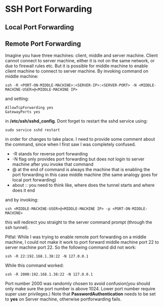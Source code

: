 # SSH Port Forwarding

## Local Port Forwarding

## Remote Port Forwarding

Imagine you have three machines: client, middle and server machine. Client cannot connect to server machine, either it is not on the same network, or due to firewall rules etc.
But it is possible for middle machine to enable client machine to connect to server machine.
By invoking command on middle machine:

    ssh -R <PORT-ON-MIDDLE-MACHINE>:<SERVER-IP>:<SERVER-PORT> -N <MIDDLE-MACHINE-USER>@<MIDDLE-MACHINE IP>

and setting:
  
    AllowTcpForwarding yes
    GatewayPorts yes
    
in **/etc/ssh/sshd_config**. Dont forget to restart the sshd service using:

    sudo service sshd restart
    
in order for changes to take place.
I need to provide some comment about the command, since when I first saw I was completely confused.
- -R stands for reverse port forwarding
- -N flag only provides port forwarding but does not login to server machine after you invoke that command
- <MIDDLE-MACHINE-USER>@<MIDDLE-MACHINE IP> at the end of command is always the machine that is enabling the port forwarding in this case middle machine (the same analogy goes for local port forwarding)
- about <PORT-ON-MIDDLE-MACHINE>:<SERVER-IP>:<SERVER-PORT> you need to think like, where does the tunnel starts and where does it end

and by invoking:
  
    ssh <MIDDLE-MACHINE-USER>@<MIDDLE-MACHINE IP> -p <PORT-ON-MIDDLE-MACHINE>
   
this will redirect you straight to the server command prompt (through the ssh tunnel).
  
Pitfal: While I was trying to enable remote port forwarding on a middle machine, I could not make it work to port forward middle machine port 22 to server machine port 22.
So the following command did not work:

    ssh -R 22:192.168.1.38:22 -N 127.0.0.1
    
While this command worked:

    ssh -R 2000:192.168.1.38:22 -N 127.0.0.1 
    
Port number 2000 was randomly chosen to avoid confusion(you should only make sure the port number is above 1024. Lower port number require super user privileges.)
Note that **PasswordAuthentication** needs to be set to **yes** on Server machine, otherwise portforwarding fails.
